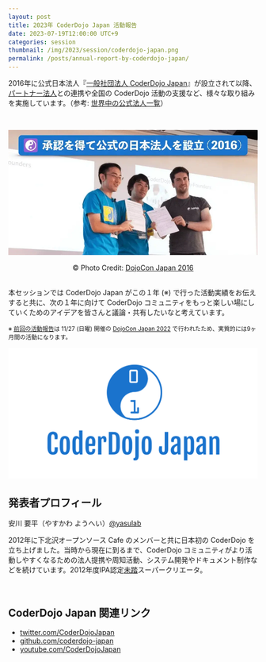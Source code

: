 ```yaml
---
layout: post
title: 2023年 CoderDojo Japan 活動報告
date: 2023-07-19T12:00:00 UTC+9
categories: session
thumbnail: /img/2023/session/coderdojo-japan.png
permalink: /posts/annual-report-by-coderdojo-japan/
---
```


2016年に公式日本法人『[一般社団法人 CoderDojo Japan](https://coderdojo.jp/about-coderdojo-japan)』が設立されて以降、[パートナー法人](https://coderdojo.jp/#partners)との連携や全国の CoderDojo 活動の支援など、様々な取り組みを実施しています。（参考: [世界中の公式法人一覧](https://coderdojo.com/en/partner-network)）

<br>

[![CoderDojo Japan 設立時の写真 @ DojoCon Japan 2016](/img/2023/session/coderdojo-japan-2016.webp)](https://dojocon2016.coderdojo.jp/2016/09/04/coderdojo-japan-was-established.html)

<center>&copy; Photo Credit: <a href='https://dojocon2016.coderdojo.jp/'>DojoCon Japan 2016</a></center>

<br>

本セッションでは CoderDojo Japan がこの１年 (※) で行った活動実績をお伝えすると共に、次の１年に向けて CoderDojo コミュニティをもっと楽しい場にしていくためのアイデアを皆さんと議論・共有したいなと考えています。

<small>※
  <a href='https://speakerdeck.com/coderdojojapan/coderdojo-japan-in-2022'>前回の活動報告</a>は 11/27 (日曜) 開催の <a href='https://dojocon2022.coderdojo.jp/'>DojoCon Japan 2022</a> で行われたため、実質的には9ヶ月間の活動になります。
</small>

[![CoderDojo Japan ロゴ画像](/img/2023/session/coderdojo-japan.png)](https://coderdojo.jp/about-coderdojo-japan)


## 発表者プロフィール
安川 要平（やすかわ ようへい）[@yasulab](https://twitter.com/yasulab)

2012年に下北沢オープンソース Cafe のメンバーと共に日本初の CoderDojo を立ち上げました。当時から現在に到るまで、CoderDojo コミュニティがより活動しやすくなるための法人提携や周知活動、システム開発やドキュメント制作などを続けています。2012年度IPA認定[未踏](https://www.ipa.go.jp/jinzai/mitou/about.html)スーパークリエータ。

<br>

## CoderDojo Japan 関連リンク
- [twitter.com/CoderDojoJapan](https://twitter.com/CoderDojoJapan)
- [github.com/coderdojo-japan](https://github.com/coderdojo-japan)
- [youtube.com/CoderDojoJapan](https://youtube.com/CoderDojoJapan)

<br>
